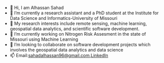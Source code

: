 - 👋 Hi, I am Alhassan Sahad
- 🌱 I’m currently a research assistant and a PhD student at the Institute for Data Science and Informatics-University of Missouri
- 👀 My research interests include remote sensing, machine learning, geospatial data analytics, and scientific software development.
- 🔭 I’m currently working on Nitrogen Risk Assesment in the state of Missouri using Machine Learning
- 👯 I’m looking to collaborate on software development projects which involves the geospatial data analytics and data science
- 📫 Email:sahadalhassan96@gmail.com,[LinkedIn](https://www.linkedin.com/in/alhassan-sahad-735a13160/)
